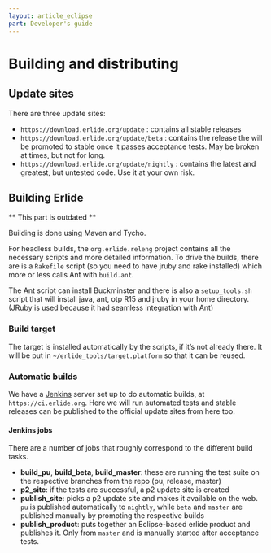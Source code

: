 ```yaml
---
layout: article_eclipse
part: Developer's guide
---
```

# Building and distributing

## Update sites

There are three update sites:

-   `https://download.erlide.org/update` : contains all stable releases
-   `https://download.erlide.org/update/beta` : contains the release the will be
    promoted to stable once it passes acceptance tests. May be broken at
    times, but not for long.
-   `https://download.erlide.org/update/nightly` : contains the latest and
    greatest, but untested code. Use it at your own risk.

## Building Erlide

** This part is outdated **

Building is done using Maven and Tycho.

For headless builds, the `org.erlide.releng` project contains all the
necessary scripts and more detailed information. To drive the builds,
there are is a `Rakefile` script (so you need to have jruby and rake
installed) which more or less calls Ant with `build.ant`.

The Ant script can install Buckminster and there is also a
`setup_tools.sh` script that will install java, ant, otp R15 and jruby
in your home directory. (JRuby is used because it had seamless integration with Ant)

### Build target

The target is installed automatically by the scripts, if it’s not
already there. It will be put in `~/erlide_tools/target.platform` so
that it can be reused.

### Automatic builds

We have a [Jenkins](https://jenkins-ci.org) server set up to do automatic
builds, at `https://ci.erlide.org`. Here we will run automated tests and
stable releases can be published to the official update sites from here
too.

#### Jenkins jobs

There are a number of jobs that roughly correspond to the different
build tasks.

-   **build_pu**, **build_beta**, **build_master**: these are running the test suite on
    the respective branches from the repo (pu, release, master)
-   **p2\_site**: if the tests are successful, a p2 update site is
    created
-   **publish\_site**: picks a p2 update site and makes it available on
    the web. `pu` is published automatically to `nightly`, while `beta`
    and `master` are published manually by promoting the respective
    builds
-   **publish\_product**: puts together an Eclipse-based erlide product
    and publishes it. Only from `master` and is manually started after
    acceptance tests. 


